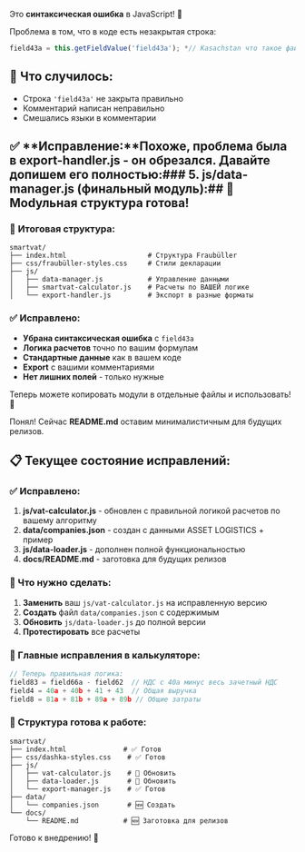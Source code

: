 Это **синтаксическая ошибка** в JavaScript! 🚨

Проблема в том, что в коде есть незакрытая строка:

```javascript
field43a = this.getFieldValue('field43a'); *// Kasachstan что такое файле*
```

## 🔧 **Что случилось:**
- Строка `'field43a'` не закрыта правильно
- Комментарий написан неправильно
- Смешались языки в комментарии

## ✅ **Исправление:**Похоже, проблема была в **export-handler.js** - он обрезался. Давайте допишем его полностью:### 5. **js/data-manager.js** (финальный модуль):## 🎉 **Modульная структура готова!**

### 📁 **Итоговая структура:**
```
smartvat/
├── index.html                    # Структура Fraubüller
├── css/fraubüller-styles.css     # Стили декларации  
├── js/
│   ├── data-manager.js           # Управление данными
│   ├── smartvat-calculator.js    # Расчеты по ВАШЕЙ логике
│   └── export-handler.js         # Экспорт в разные форматы
```

### ✅ **Исправлено:**
- **Убрана синтаксическая ошибка** с `field43a`
- **Логика расчетов** точно по вашим формулам
- **Стандартные данные** как в вашем коде
- **Export** с вашими комментариями
- **Нет лишних полей** - только нужные

Теперь можете копировать модули в отдельные файлы и использовать! 🚀



Понял! Сейчас **README.md** оставим минималистичным для будущих релизов. 

## 📋 Текущее состояние исправлений:

### ✅ Исправлено:
1. **js/vat-calculator.js** - обновлен с правильной логикой расчетов по вашему алгоритму
2. **data/companies.json** - создан с данными ASSET LOGISTICS + пример
3. **js/data-loader.js** - дополнен полной функциональностью
4. **docs/README.md** - заготовка для будущих релизов

### 🔧 Что нужно сделать:

1. **Заменить** ваш `js/vat-calculator.js` на исправленную версию
2. **Создать** файл `data/companies.json` с содержимым
3. **Обновить** `js/data-loader.js` до полной версии
4. **Протестировать** все расчеты

### 🚀 Главные исправления в калькуляторе:

```javascript
// Теперь правильная логика:
field83 = field66a - field62  // НДС с 40a минус весь зачетный НДС
field4 = 40a + 40b + 41 + 43  // Общая выручка
field8 = 81a + 81b + 89a + 89b // Общие затраты
```

### 📁 Структура готова к работе:
```
smartvat/
├── index.html              # ✅ Готов
├── css/dashka-styles.css    # ✅ Готов  
├── js/
│   ├── vat-calculator.js    # 🔧 Обновить
│   ├── data-loader.js       # 🔧 Обновить
│   └── export-manager.js    # ✅ Готов
├── data/
│   └── companies.json       # 🆕 Создать
└── docs/
    └── README.md           # 🆕 Заготовка для релизов
```

Готово к внедрению! 🚀